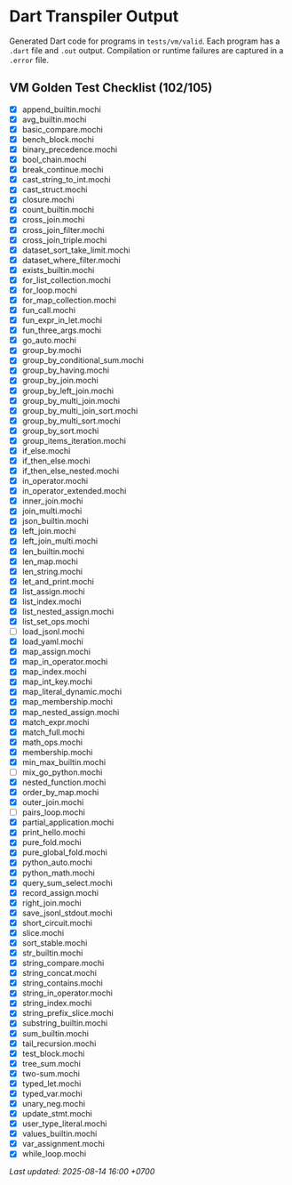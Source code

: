 # Dart Transpiler Output

Generated Dart code for programs in `tests/vm/valid`. Each program has a `.dart` file and `.out` output. Compilation or runtime failures are captured in a `.error` file.

## VM Golden Test Checklist (102/105)
- [x] append_builtin.mochi
- [x] avg_builtin.mochi
- [x] basic_compare.mochi
- [x] bench_block.mochi
- [x] binary_precedence.mochi
- [x] bool_chain.mochi
- [x] break_continue.mochi
- [x] cast_string_to_int.mochi
- [x] cast_struct.mochi
- [x] closure.mochi
- [x] count_builtin.mochi
- [x] cross_join.mochi
- [x] cross_join_filter.mochi
- [x] cross_join_triple.mochi
- [x] dataset_sort_take_limit.mochi
- [x] dataset_where_filter.mochi
- [x] exists_builtin.mochi
- [x] for_list_collection.mochi
- [x] for_loop.mochi
- [x] for_map_collection.mochi
- [x] fun_call.mochi
- [x] fun_expr_in_let.mochi
- [x] fun_three_args.mochi
- [x] go_auto.mochi
- [x] group_by.mochi
- [x] group_by_conditional_sum.mochi
- [x] group_by_having.mochi
- [x] group_by_join.mochi
- [x] group_by_left_join.mochi
- [x] group_by_multi_join.mochi
- [x] group_by_multi_join_sort.mochi
- [x] group_by_multi_sort.mochi
- [x] group_by_sort.mochi
- [x] group_items_iteration.mochi
- [x] if_else.mochi
- [x] if_then_else.mochi
- [x] if_then_else_nested.mochi
- [x] in_operator.mochi
- [x] in_operator_extended.mochi
- [x] inner_join.mochi
- [x] join_multi.mochi
- [x] json_builtin.mochi
- [x] left_join.mochi
- [x] left_join_multi.mochi
- [x] len_builtin.mochi
- [x] len_map.mochi
- [x] len_string.mochi
- [x] let_and_print.mochi
- [x] list_assign.mochi
- [x] list_index.mochi
- [x] list_nested_assign.mochi
- [x] list_set_ops.mochi
- [ ] load_jsonl.mochi
- [x] load_yaml.mochi
- [x] map_assign.mochi
- [x] map_in_operator.mochi
- [x] map_index.mochi
- [x] map_int_key.mochi
- [x] map_literal_dynamic.mochi
- [x] map_membership.mochi
- [x] map_nested_assign.mochi
- [x] match_expr.mochi
- [x] match_full.mochi
- [x] math_ops.mochi
- [x] membership.mochi
- [x] min_max_builtin.mochi
- [ ] mix_go_python.mochi
- [x] nested_function.mochi
- [x] order_by_map.mochi
- [x] outer_join.mochi
- [ ] pairs_loop.mochi
- [x] partial_application.mochi
- [x] print_hello.mochi
- [x] pure_fold.mochi
- [x] pure_global_fold.mochi
- [x] python_auto.mochi
- [x] python_math.mochi
- [x] query_sum_select.mochi
- [x] record_assign.mochi
- [x] right_join.mochi
- [x] save_jsonl_stdout.mochi
- [x] short_circuit.mochi
- [x] slice.mochi
- [x] sort_stable.mochi
- [x] str_builtin.mochi
- [x] string_compare.mochi
- [x] string_concat.mochi
- [x] string_contains.mochi
- [x] string_in_operator.mochi
- [x] string_index.mochi
- [x] string_prefix_slice.mochi
- [x] substring_builtin.mochi
- [x] sum_builtin.mochi
- [x] tail_recursion.mochi
- [x] test_block.mochi
- [x] tree_sum.mochi
- [x] two-sum.mochi
- [x] typed_let.mochi
- [x] typed_var.mochi
- [x] unary_neg.mochi
- [x] update_stmt.mochi
- [x] user_type_literal.mochi
- [x] values_builtin.mochi
- [x] var_assignment.mochi
- [x] while_loop.mochi

_Last updated: 2025-08-14 16:00 +0700_
